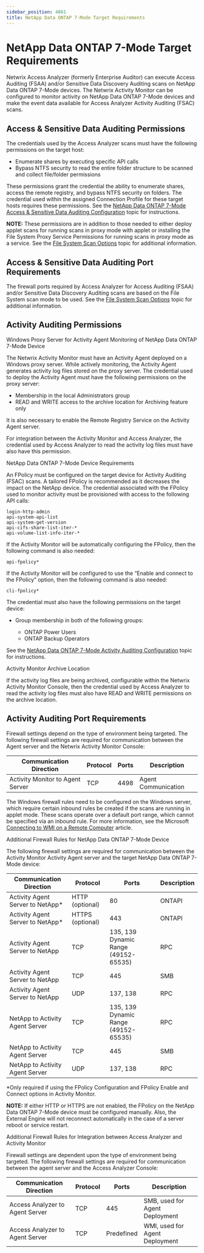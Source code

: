 ```yaml
---
sidebar_position: 4861
title: NetApp Data ONTAP 7-Mode Target Requirements
---
```


# NetApp Data ONTAP 7-Mode Target Requirements

Netwrix Access Analyzer (formerly Enterprise Auditor) can execute Access Auditing (FSAA) and/or Sensitive Data Discovery Auditing scans on NetApp Data ONTAP 7-Mode devices. The Netwrix Activity Monitor can be configured to monitor activity on NetApp Data ONTAP 7-Mode devices and make the event data available for Access Analyzer Activity Auditing (FSAC) scans.

## Access & Sensitive Data Auditing Permissions

The credentials used by the Access Analyzer scans must have the following permissions on the target host:

* Enumerate shares by executing specific API calls
* Bypass NTFS security to read the entire folder structure to be scanned and collect file/folder permissions

These permissions grant the credential the ability to enumerate shares, access the remote registry, and bypass NTFS security on folders. The credential used within the assigned Connection Profile for these target hosts requires these permissions. See the [NetApp Data ONTAP 7-Mode Access & Sensitive Data Auditing Configuration](Access "NetApp Data ONTAP 7-Mode Access & Sensitive Data Auditing Configuration") topic for instructions.

**NOTE:** These permissions are in addition to those needed to either deploy applet scans for running scans in proxy mode with applet or installing the File System Proxy Service Permissions for running scans in proxy mode as a service. See the [File System Scan Options](../../EnterpriseAuditor/Requirements/Solutions/FileSystem/ScanOptions "File System Scan Options") topic for additional information.

## Access & Sensitive Data Auditing Port Requirements

The firewall ports required by Access Analyzer for Access Auditing (FSAA) and/or Sensitive Data Discovery Auditing scans are based on the File System scan mode to be used. See the [File System Scan Options](../../EnterpriseAuditor/Requirements/Solutions/FileSystem/ScanOptions "File System Scan Options") topic for additional information.

## Activity Auditing Permissions

Windows Proxy Server for Activity Agent Monitoring of NetApp Data ONTAP 7-Mode Device

The Netwrix Activity Monitor must have an Activity Agent deployed on a Windows proxy server. While actively monitoring, the Activity Agent generates activity log files stored on the proxy server. The credential used to deploy the Activity Agent must have the following permissions on the proxy server:

* Membership in the local Administrators group
* READ and WRITE access to the archive location for Archiving feature only

It is also necessary to enable the Remote Registry Service on the Activity Agent server.

For integration between the Activity Monitor and Access Analyzer, the credential used by Access Analyzer to read the activity log files must have also have this permission.

NetApp Data ONTAP 7-Mode Device Requirements

An FPolicy must be configured on the target device for Activity Auditing (FSAC) scans. A tailored FPolicy is recommended as it decreases the impact on the NetApp device. The credential associated with the FPolicy used to monitor activity must be provisioned with access to the following API calls:

```
login-http-admin  
api-system-api-list  
api-system-get-version  
api-cifs-share-list-iter-*  
api-volume-list-info-iter-*
```
If the Activity Monitor will be automatically configuring the FPolicy, then the following command is also needed:

```
api-fpolicy*
```
If the Activity Monitor will be configured to use the “Enable and connect to the FPolicy” option, then the following command is also needed:

```
cli-fpolicy*
```
The credential must also have the following permissions on the target device:

* Group membership in both of the following groups:

  * ONTAP Power Users
  * ONTAP Backup Operators

See the [NetApp Data ONTAP 7-Mode Activity Auditing Configuration](Activity "NetApp Data ONTAP 7-Mode Activity Auditing Configuration") topic for instructions.

Activity Monitor Archive Location

If the activity log files are being archived, configurable within the Netwrix Activity Monitor Console, then the credential used by Access Analyzer to read the activity log files must also have READ and WRITE permissions on the archive location.

## Activity Auditing Port Requirements

Firewall settings depend on the type of environment being targeted. The following firewall settings are required for communication between the Agent server and the Netwrix Activity Monitor Console:

| Communication Direction | Protocol | Ports | Description |
| --- | --- | --- | --- |
| Activity Monitor to Agent Server | TCP | 4498 | Agent Communication |

The Windows firewall rules need to be configured on the Windows server, which require certain inbound rules be created if the scans are running in applet mode. These scans operate over a default port range, which cannot be specified via an inbound rule. For more information, see the Microsoft [Connecting to WMI on a Remote Computer](https://msdn.microsoft.com/en-us/library/windows/desktop/aa389290(v=vs.85).aspx "Opens the Connecting to WMI on a Remote Computer article in a new window") article.

Additional Firewall Rules for NetApp Data ONTAP 7-Mode Device

The following firewall settings are required for communication between the Activity Monitor Activity Agent server and the target NetApp Data ONTAP 7-Mode device:

| Communication Direction | Protocol | Ports | Description |
| --- | --- | --- | --- |
| Activity Agent Server to NetApp\* | HTTP (optional) | 80 | ONTAPI |
| Activity Agent Server to NetApp\* | HTTPS (optional) | 443 | ONTAPI |
| Activity Agent Server to NetApp | TCP | 135, 139  Dynamic Range (49152-65535) | RPC |
| Activity Agent Server to NetApp | TCP | 445 | SMB |
| Activity Agent Server to NetApp | UDP | 137, 138 | RPC |
| NetApp to Activity Agent Server | TCP | 135, 139  Dynamic Range (49152-65535) | RPC |
| NetApp to Activity Agent Server | TCP | 445 | SMB |
| NetApp to Activity Agent Server | UDP | 137, 138 | RPC |

\*Only required if using the FPolicy Configuration and FPolicy Enable and Connect options in Activity Monitor.

**NOTE:** If either HTTP or HTTPS are not enabled, the FPolicy on the NetApp Data ONTAP 7-Mode device must be configured manually. Also, the External Engine will not reconnect automatically in the case of a server reboot or service restart.

Additional Firewall Rules for Integration between Access Analyzer and Activity Monitor

Firewall settings are dependent upon the type of environment being targeted. The following firewall settings are required for communication between the agent server and the Access Analyzer Console:

| Communication Direction | Protocol | Ports | Description |
| --- | --- | --- | --- |
| Access Analyzer to Agent Server | TCP | 445 | SMB, used for Agent Deployment |
| Access Analyzer to Agent Server | TCP | Predefined | WMI, used for Agent Deployment |